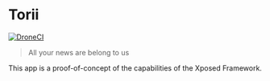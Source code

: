 # Torii

[![DroneCI](https://drone.obyn.io/api/badges/obynio/torii/status.svg)](https://drone.obyn.io/obynio/torii)

> All your news are belong to us

This app is a proof-of-concept of the capabilities of the Xposed Framework.

